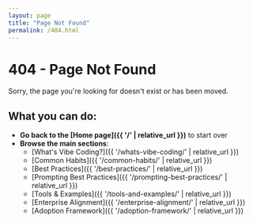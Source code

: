 ```yaml
---
layout: page
title: "Page Not Found"
permalink: /404.html
---
```


# 404 - Page Not Found

Sorry, the page you're looking for doesn't exist or has been moved.

## What you can do:

- **Go back to the [Home page]({{ '/' | relative_url }})** to start over
- **Browse the main sections**:
  - [What's Vibe Coding?]({{ '/whats-vibe-coding/' | relative_url }})
  - [Common Habits]({{ '/common-habits/' | relative_url }})
  - [Best Practices]({{ '/best-practices/' | relative_url }})
  - [Prompting Best Practices]({{ '/prompting-best-practices/' | relative_url }})
  - [Tools & Examples]({{ '/tools-and-examples/' | relative_url }})
  - [Enterprise Alignment]({{ '/enterprise-alignment/' | relative_url }})
  - [Adoption Framework]({{ '/adoption-framework/' | relative_url }})
